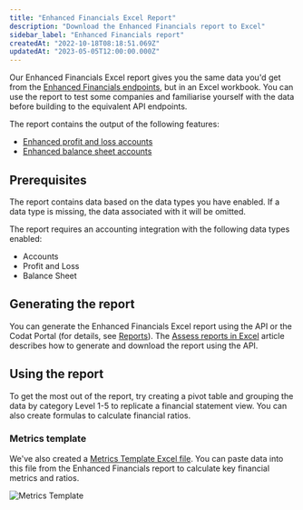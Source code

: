 ```yaml
---
title: "Enhanced Financials Excel Report"
description: "Download the Enhanced Financials report to Excel"
sidebar_label: "Enhanced Financials report"
createdAt: "2022-10-18T08:18:51.069Z"
updatedAt: "2023-05-05T12:00:00.000Z"
---
```


Our Enhanced Financials Excel report gives you the same data you'd get from the [Enhanced Financials endpoints](/assess/enhanced-financials/overview), but in an Excel workbook.  You can use the report to test some companies and familiarise yourself with the data before building to the equivalent API endpoints.

The report contains the output of the following features:

- [Enhanced profit and loss accounts](/assess/enhanced-financials/profit-and-loss-accounts)
- [Enhanced balance sheet accounts](/assess/enhanced-financials/balance-sheet-accounts)

## Prerequisites

The report contains data based on the data types you have enabled. If a data type is missing, the data associated with it will be omitted.

The report requires an accounting integration with the following data types enabled:

- Accounts
- Profit and Loss
- Balance Sheet

## Generating the report

You can generate the Enhanced Financials Excel report using the API or the Codat Portal (for details, see [Reports](/assess/portal/overview#reports)). The [Assess reports in Excel](/assess/excel/overview) article describes how to generate and download the report using the API.

## Using the report

To get the most out of the report, try creating a pivot table and grouping the data by category Level 1-5 to replicate a financial statement view. You can also create formulas to calculate financial ratios.

### Metrics template

We've also created a [Metrics Template Excel file](/documents/assess-metrics.xlsx). You can paste data into this file from the Enhanced Financials report to calculate key financial metrics and ratios.

![Metrics Template](/img/assess/metrics-template.png)